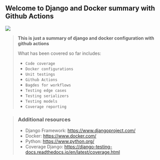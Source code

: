 ## Welcome to Django and Docker summary with Github Actions

![](https://github.com/jeffnyalik/docker-summary/actions/workflows/python-app.yml/badge.svg)

> <b>This is just a summary of django and docker configuration with github actions </b>
> 
> What has been covered so far includes:
>
> - `Code coverage`
> - `Docker configurations`
> - `Unit testings`
> - `Github Actions`
> - `Bagdes for workflows`
> - `Testing edge cases`
> - `Testing serializers`
> - `Testing models`
> - `Coverage reporting`

> ### Additional resources
>
> - Django Framework: https://www.djangoproject.com/
> - Docker: https://www.docker.com/
> - Python: https://www.python.org/
> - Coverage Django: https://django-testing-docs.readthedocs.io/en/latest/coverage.html